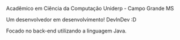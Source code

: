 Acadêmico em Ciência da Computação 
Uniderp - Campo Grande MS

Um desenvolvedor em desenvolvimento! DevInDev :D

Focado no back-end utilizando a linguagem Java.
